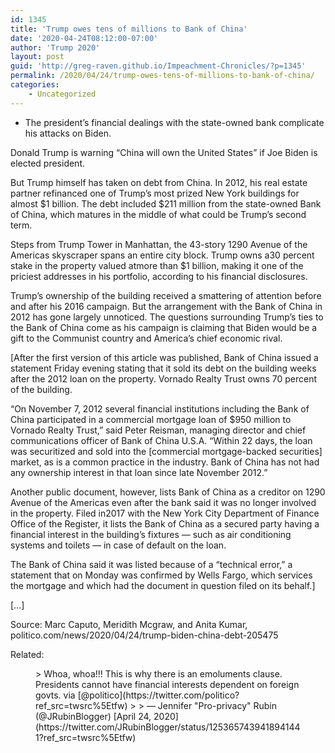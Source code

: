 ```yaml
---
id: 1345
title: 'Trump owes tens of millions to Bank of China'
date: '2020-04-24T08:12:00-07:00'
author: 'Trump 2020'
layout: post
guid: 'http://greg-raven.github.io/Impeachment-Chronicles/?p=1345'
permalink: /2020/04/24/trump-owes-tens-of-millions-to-bank-of-china/
categories:
    - Uncategorized
---
```


- The president’s financial dealings with the state-owned bank complicate his attacks on Biden.

Donald Trump is warning “China will own the United States” if Joe Biden is elected president.

But Trump himself has taken on debt from China. In 2012, his real estate partner refinanced one of Trump’s most prized New York buildings for almost $1 billion. The debt included $211 million from the state-owned Bank of China, which matures in the middle of what could be Trump’s second term.

Steps from Trump Tower in Manhattan, the 43-story 1290 Avenue of the Americas skyscraper spans an entire city block. Trump owns a30 percent stake in the property valued atmore than $1 billion, making it one of the priciest addresses in his portfolio, according to his financial disclosures.

Trump’s ownership of the building received a smattering of attention before and after his 2016 campaign. But the arrangement with the Bank of China in 2012 has gone largely unnoticed. The questions surrounding Trump’s ties to the Bank of China come as his campaign is claiming that Biden would be a gift to the Communist country and America’s chief economic rival.

\[After the first version of this article was published, Bank of China issued a statement Friday evening stating that it sold its debt on the building weeks after the 2012 loan on the property. Vornado Realty Trust owns 70 percent of the building.

“On November 7, 2012 several financial institutions including the Bank of China participated in a commercial mortgage loan of $950 million to Vornado Realty Trust,” said Peter Reisman, managing director and chief communications officer of Bank of China U.S.A. “Within 22 days, the loan was securitized and sold into the \[commercial mortgage-backed securities\] market, as is a common practice in the industry. Bank of China has not had any ownership interest in that loan since late November 2012.”

Another public document, however, lists Bank of China as a creditor on 1290 Avenue of the Americas even after the bank said it was no longer involved in the property. Filed in2017 with the New York City Department of Finance Office of the Register, it lists the Bank of China as a secured party having a financial interest in the building’s fixtures — such as air conditioning systems and toilets — in case of default on the loan.

The Bank of China said it was listed because of a “technical error,” a statement that on Monday was confirmed by Wells Fargo, which services the mortgage and which had the document in question filed on its behalf.\]

\[…\]

Source: Marc Caputo, Meridith Mcgraw, and Anita Kumar, politico.com/news/2020/04/24/trump-biden-china-debt-205475

Related:

<figure class="wp-block-embed is-type-rich is-provider-twitter wp-block-embed-twitter"><div class="wp-block-embed__wrapper">> Whoa, whoa!!! This is why there is an emoluments clause. Presidents cannot have financial interests dependent on foreign govts. <https://t.co/1RNItpAQ26> via [@politico](https://twitter.com/politico?ref_src=twsrc%5Etfw)
> 
> — Jennifer "Pro-privacy" Rubin (@JRubinBlogger) [April 24, 2020](https://twitter.com/JRubinBlogger/status/1253657439418941441?ref_src=twsrc%5Etfw)

<script async="" charset="utf-8" src="https://platform.twitter.com/widgets.js"></script></div></figure>
